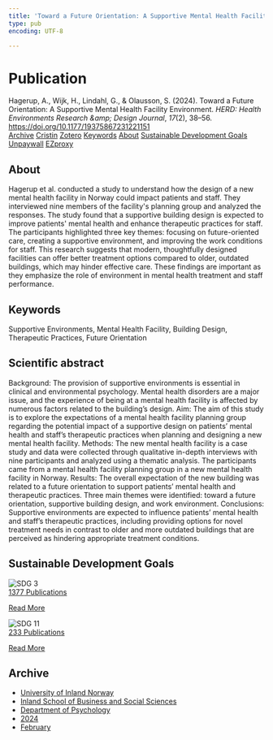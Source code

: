 ```yaml
---
title: 'Toward a Future Orientation: A Supportive Mental Health Facility Environment'
type: pub
encoding: UTF-8

---
```

<h1>Publication</h1>
<article id="csl-bib-container-YLP9KSVM" class="csl-bib-container">
  <div class="csl-bib-body"> <div class="csl-entry">Hagerup, A., Wijk, H., Lindahl, G., &#38; Olausson, S. (2024). Toward a Future Orientation: A Supportive Mental Health Facility Environment. <i>HERD: Health Environments Research &#38;amp; Design Journal</i>, <i>17</i>(2), 38–56. <a href="https://doi.org/10.1177/19375867231221151">https://doi.org/10.1177/19375867231221151</a></div> </div>
  <div class="csl-bib-buttons">
    <a href="#taxonomy-article-YLP9KSVM" alt="archive" class="csl-bib-button">Archive</a>
    <a href="https://app.cristin.no/results/show.jsf?id=2243723" alt="Cristin" class="csl-bib-button">Cristin</a>
    <a href="http://zotero.org/groups/5881554/items/YLP9KSVM" alt="Zotero" class="csl-bib-button">Zotero</a>
    <a href="#keywords-article-YLP9KSVM" alt="keywords" class="csl-bib-button">Keywords</a>
    <a href="#about-article-YLP9KSVM" alt="about_pub" class="csl-bib-button">About</a>
    <a href="#sdg-article-YLP9KSVM" alt="sdg" class="csl-bib-button">Sustainable Development Goals</a>
    <a href="https://journals.sagepub.com/doi/pdf/10.1177/19375867231221151" alt="Unpaywall" class="csl-bib-button">Unpaywall</a>
    <a href="https://journals.sagepub.com/doi/pdf/10.1177/19375867231221151" alt="EZproxy" class="csl-bib-button">EZproxy</a>
  </div>
  <div id="csl-bib-meta-container-YLP9KSVM"></div>
</article>
<div id="csl-bib-meta-YLP9KSVM" class="csl-bib-meta">
  <article id="about-article-YLP9KSVM" class="about_pub-article">
    <h1>About</h1>
    Hagerup et al. conducted a study to understand how the design of a new mental health facility in Norway could impact patients and staff. They interviewed nine members of the facility's planning group and analyzed the responses. The study found that a supportive building design is expected to improve patients' mental health and enhance therapeutic practices for staff. The participants highlighted three key themes: focusing on future-oriented care, creating a supportive environment, and improving the work conditions for staff. This research suggests that modern, thoughtfully designed facilities can offer better treatment options compared to older, outdated buildings, which may hinder effective care. These findings are important as they emphasize the role of environment in mental health treatment and staff performance.
  </article>
  <article id="keywords-article-YLP9KSVM" class="keywords-article">
    <h1>Keywords</h1>
    Supportive Environments, Mental Health Facility, Building Design, Therapeutic Practices, Future Orientation
  </article>
  <article id="abstract-article-YLP9KSVM" class="abstract-article">
    <h1>Scientific abstract</h1>
    Background: The provision of supportive environments is essential in clinical and environmental psychology. Mental health disorders are a major issue, and the experience of being at a mental health facility is affected by numerous factors related to the building’s design. Aim: The aim of this study is to explore the expectations of a mental health facility planning group regarding the potential impact of a supportive design on patients’ mental health and staff’s therapeutic practices when planning and designing a new mental health facility. Methods: The new mental health facility is a case study and data were collected through qualitative in-depth interviews with nine participants and analyzed using a thematic analysis. The participants came from a mental health facility planning group in a new mental health facility in Norway. Results: The overall expectation of the new building was related to a future orientation to support patients’ mental health and therapeutic practices. Three main themes were identified: toward a future orientation, supportive building design, and work environment. Conclusions: Supportive environments are expected to influence patients’ mental health and staff’s therapeutic practices, including providing options for novel treatment needs in contrast to older and more outdated buildings that are perceived as hindering appropriate treatment conditions.
  </article>
  <article id="sdg-article-YLP9KSVM" class="sdg-article">
    <h1>Sustainable Development Goals</h1>
    <div class="sdg-container"><div id="sdg3" class="sdg">
        <img src="{{< params subfolder >}}images/sdg/sdg03_en.png" class="image" alt="SDG 3">
        <div class="sdg-overlay">
          <a href="{{< params subfolder >}}en/archive/?sdg=3#archive" class="sdg-publication-count"><span>1377</span> Publications</a>
          <p><a href="https://sdgs.un.org/goals/goal3" class="sdg-read-more">Read More</a></p>
        </div>
      </div> <div id="sdg11" class="sdg">
        <img src="{{< params subfolder >}}images/sdg/sdg11_en.png" class="image" alt="SDG 11">
        <div class="sdg-overlay">
          <a href="{{< params subfolder >}}en/archive/?sdg=11#archive" class="sdg-publication-count"><span>233</span> Publications</a>
          <p><a href="https://sdgs.un.org/goals/goal11" class="sdg-read-more">Read More</a></p>
        </div>
      </div></div>
  </article>
  <article id="taxonomy-article-YLP9KSVM" class="taxonomy-article">
    <h1>Archive</h1>
    <ul>
      <li><a href="{{< params subfolder >}}en/archive/?key=3DCRN523">University of Inland Norway</a></li>
      <li><a href="{{< params subfolder >}}en/archive/?key=DU8Q9LN9">Inland School of Business and Social Sciences</a></li>
      <li><a href="{{< params subfolder >}}en/archive/?key=KTD9NXA8">Department of Psychology</a></li>
      <li><a href="{{< params subfolder >}}en/archive/?key=LS3MUAPD">2024</a></li>
      <li><a href="{{< params subfolder >}}en/archive/?key=PDFDL8RT">February</a></li>
    </ul>
  </article>
</div>
